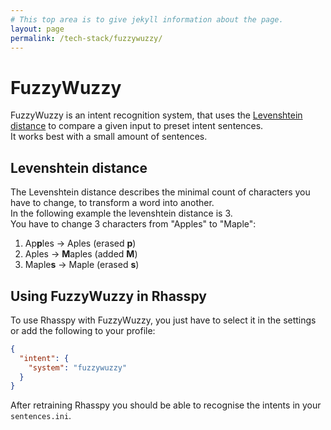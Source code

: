 ```yaml
---
# This top area is to give jekyll information about the page.
layout: page
permalink: /tech-stack/fuzzywuzzy/
---
```


# FuzzyWuzzy

FuzzyWuzzy is an intent recognition system, that uses the [Levenshtein distance](https://en.wikipedia.org/wiki/Levenshtein_distance) to compare a given input to preset intent sentences.   
It works best with a small amount of sentences.  

## Levenshtein distance

The Levenshtein distance describes the minimal count of characters you have to change, to transform a word into another.  
In the following example the levenshtein distance is 3.  
You have to change 3 characters from "Apples" to "Maple":  

1. Ap**p**les -> Aples (erased **p**)  
2. Aples -> **M**aples (added **M**)  
3. Maple**s** -> Maple (erased **s**)  

## Using FuzzyWuzzy in Rhasspy

To use Rhasspy with FuzzyWuzzy, you just have to select it in the settings or add the following to your profile:
  
```json
{
  "intent": {
    "system": "fuzzywuzzy"
  }
}
```
After retraining Rhasspy you should be able to recognise the intents in your `sentences.ini`.